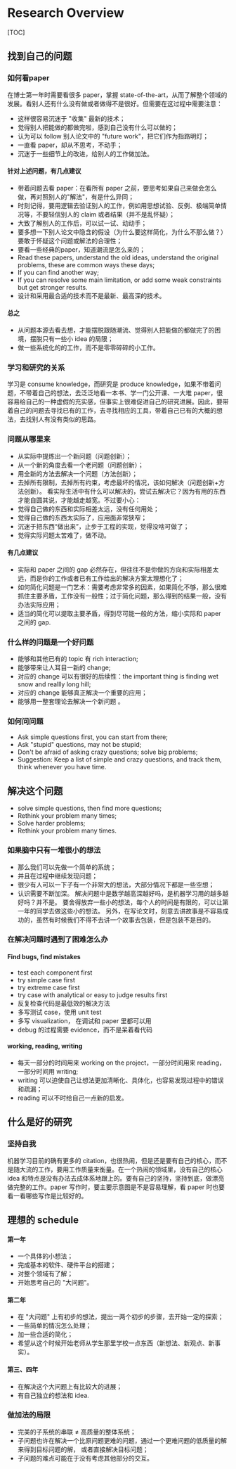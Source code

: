 # Research Overview

[TOC]

## 找到自己的问题

### 如何看paper

在博士第一年时需要看很多 paper，掌握 state-of-the-art，从而了解整个领域的发展。看别人还有什么没有做或者做得不是很好。但需要在这过程中需要注意： 
- 这样很容易沉迷于 "收集" 最新的技术；
- 觉得别人把能做的都做完啦，感到自己没有什么可以做的；
- 认为可以 follow 别人论文中的 "future work"，把它们作为指路明灯；
- 一直看 paper，却从不思考，不动手；
- 沉迷于一些细节上的改进，给别人的工作做加法。
#### 针对上述问题，有几点建议

- 带着问题去看 paper：在看所有 paper 之前，要思考如果自己来做会怎么做，再对照别人的"解法"，有是什么异同；
- 时刻记得，要用逻辑去验证别人的工作，例如用思想试验、反例、极端简单情况等，不要轻信别人的 claim 或者结果（并不是乱怀疑）；
- 大致了解别人的工作后，可以试一试、动动手；
- 要多想一下别人论文中隐含的假设（为什么要这样简化，为什么不那么做？）要敢于怀疑这个问题或解法的合理性；
- 要看一些经典的paper，知道潮流是怎么来的；
- Read these papers, understand the old ideas, understand the original problems, these are common ways these days;
- If you can find another way;
- If you can resolve some main limitation, or add some weak constraints but get stronger results.
- 设计和采用最合适的技术而不是最新、最高深的技术。
#### 总之
- 从问题本源去看去想，才能摆脱跟随潮流、觉得别人把能做的都做完了的困境，摆脱只有一些小 idea 的局限；
- 做一些系统化的的工作，而不是零零碎碎的小工作。 
### 学习和研究的关系
学习是 consume knowledge，而研究是 produce knowledge，如果不带着问题，不带着自己的想法，去泛泛地看一本书、学一门公开课、一大堆 paper，很容易给自己的一种虚假的充实感，但事实上很难促进自己的研究进展。因此，要带着自己的问题去寻找已有的工作，去寻找相应的工具，带着自己已有的大概的想法，去找别人有没有类似的思路。
### 问题从哪里来
- 从实际中提炼出一个新问题（问题创新）；
- 从一个新的角度去看一个老问题（问题创新）；
- 用全新的方法去解决一个问题（方法创新）；
- 去掉所有限制，去掉所有约束，考虑最坏的情况，该如何解决（问题创新+方法创新）。
看实际生活中有什么可以解决的，尝试去解决它？因为有用的东西才能自圆其说，才能越走越宽。不过要小心：
- 觉得自己做的东西和实际相差太远，没有任何用处；
- 觉得自己做的东西太实际了，应用面非常狭窄；
- 沉迷于把东西“做出来”，止步于工程的实现，觉得没啥可做了；
- 觉得实际问题太苦难了，做不动。
#### 有几点建议 
- 实际和 paper 之间的 gap 必然存在，但往往不是你做的方向和实际相差太远，而是你的工作或者已有工作给出的解决方案太理想化了；
- 如何简化问题是一门艺术：需要考虑非常多的因素，如果简化不够，那么很难抓住主要矛盾，工作没有一般性；过于简化问题，那么得到的结果一般，没有办法实际应用；
- 适当的简化可以提取主要矛盾，得到尽可能一般的方法，缩小实际和 paper 之间的 gap.

### 什么样的问题是一个好问题
- 能够和其他已有的 topic 有 rich interaction;
- 能够带来让人耳目一新的 change;
- 对应的 change 可以有很好的后续性：the important thing is finding wet snow and reallly long hill;
- 对应的 change 能够真正解决一个重要的应用；
- 能够用一整套理论去解决一个新问题 。
### 如何问问题
- Ask simple questions first, you can start from there;
- Ask "stupid" questions, may not be stupid;
- Don't be afraid of asking crazy questions; solve big problems;
- Suggestion: Keep a list of simple and crazy questions, and track them, think whenever you have time.
## 解决这个问题
- solve simple questions, then find more questions;
- Rethink your problem many times;
- Solve harder problems;
- Rethink your problem many times.
### 如果脑中只有一堆很小的想法
- 那么我们可以先做一个简单的系统；
- 并且在过程中继续发现问题；
- 很少有人可以一下子有一个非常大的想法，大部分情况下都是一些空想；
- 认识需要不断加深。
解决问题中是数学越高深越好吗，是机器学习用的越多越好吗？并不是。
要舍得放弃一些小的想法，每个人的时间是有限的，可以让第一年的同学去做这些小的想法。
另外，在写论文时，刻意去讲故事是不容易成功的，虽然有时候我们不得不去讲一个故事去包装，但是包装不是目的。

### 在解决问题时遇到了困难怎么办
#### Find bugs, find mistakes

- test each component first
- try simple case first
- try extreme case first
- try case with analytical or easy to judge results first
- 反复检查代码是最低效的解决方法
- 多写测试 case，使用 unit test
- 多写 visualization， 在调试和 paper 里都可以用
- debug 的过程需要 evidence，而不是呆着看代码
#### working, reading, writing
- 每天一部分的时间用来 working on the project，一部分时间用来 reading，一部分时间用 writing;
- writing 可以迫使自己让想法更加清晰化、具体化，也容易发现过程中的错误和疏漏；
- reading 可以不时给自己一点新的启发。
## 什么是好的研究
### 坚持自我
机器学习目前的确有更多的 citation，也很热闹，但是还是要有自己的核心，而不是随大流的工作，要用工作质量来衡量。在一个热闹的领域里，没有自己的核心 idea 和特点是没有办法去成体系地跟上的。要有自己的坚持，坚持到底，做漂亮做完整的工作。paper 写作时，要主要示意图是不是容易理解，看 paper 时也要看一看哪些写作是比较好的。
## 理想的 schedule

#### 第一年
- 一个具体的小想法；
- 完成基本的软件、硬件平台的搭建；
- 对整个领域有了解；
- 开始思考自己的 "大问题"。
#### 第二年
- 在 "大问题" 上有初步的想法，提出一两个初步的步骤，去开始一定的探索；
- 一些简单的情况怎么处理；
- 加一些合适的简化；
- 希望从这个时候开始老师从学生那里学校一点东西（新想法、新观点、新事实）。
#### 第三、四年
- 在解决这个大问题上有比较大的进展；
- 有自己独立的想法和 idea.
### 做加法的局限
- 完美的子系统的串联 ≠ 高质量的整体系统；
- 子问题也许在解决一个比原问题更难的问题，通过一个更难问题的低质量的解来得到目标问题的解， 或者直接解决目标问题；
- 子问题的难点可能在于没有考虑其他部分的交互。